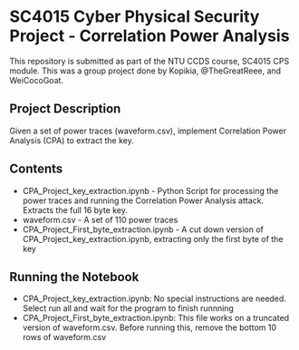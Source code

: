 # SC4015 Cyber Physical Security Project - Correlation Power Analysis
This repository is submitted as part of the NTU CCDS course, SC4015 CPS module. This was a group project done by Kopikia, @TheGreatReee, and WeiCocoGoat.

## Project Description
Given a set of power traces (waveform.csv), implement Correlation Power Analysis (CPA) to extract the key. 

## Contents
- CPA_Project_key_extraction.ipynb - Python Script for processing the power traces and running the Correlation Power Analysis attack. Extracts the full 16 byte key. 
- waveform.csv - A set of 110 power traces
- CPA_Project_First_byte_extraction.ipynb - A cut down version of CPA_Project_key_extraction.ipynb, extracting only the first byte of the key

## Running the Notebook
- CPA_Project_key_extraction.ipynb: No special instructions are needed. Select run all and wait for the program to finish runnning
- CPA_Project_First_byte_extraction.ipynb: This file works on a truncated version of waveform.csv. Before running this, remove the bottom 10 rows of waveform.csv
